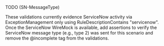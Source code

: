 TODO (SN-MessageType)

These validations currently evidence ServiceNow activity via ExceptionManagement only
using RuleDescriptionContains "servicenow". Once the ServiceNow WireMock is available,
add assertions to verify the ServiceNow message type (e.g., type 2) was sent for this
scenario and remove the @incomplete tag from the validations.


